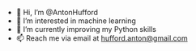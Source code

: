 - 👋 Hi, I’m @AntonHufford
- 👀 I’m interested in machine learning
- 🌱 I’m currently improving my Python skills
- 📫 Reach me via email at hufford.anton@gmail.com

<!---
AntonHufford/AntonHufford is a ✨ special ✨ repository because its `README.md` (this file) appears on your GitHub profile.
You can click the Preview link to take a look at your changes.
--->
